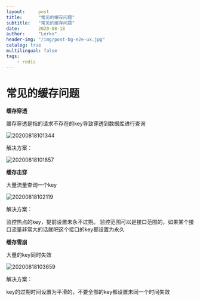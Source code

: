 ```yaml
---
layout:     post
title:      "常见的缓存问题"
subtitle:   "常见的缓存问题"
date:       2020-08-18
author:     "Lerko"
header-img: "/img/post-bg-e2e-ux.jpg"
catalog: true
multilingual: false
tags:
    - redis
---
```



# 常见的缓存问题

**缓存穿透**

缓存穿透是指的请求不存在的key导致穿透到数据库进行查询

![20200818101344](http://img.chenyingqiao.top/blog/20200818101344.png)

解决方案：

![20200818101857](http://img.chenyingqiao.top/blog/20200818101857.png)

**缓存击穿**

大量流量查询一个key

![20200818102119](http://img.chenyingqiao.top/blog/20200818102119.png)

解决方案：

监控热点的key，提前设置未永不过期。
监控范围可以是接口范围的，如果某个接口流量非常大的话就吧这个接口的key都设置为永久

**缓存雪崩**

大量的key同时失效

![20200818103659](http://img.chenyingqiao.top/blog/20200818103659.png)

解决方案：

key的过期时间设置为平滑的，不要全部的key都设置未同一个时间失效



